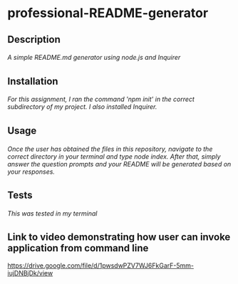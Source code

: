 # professional-README-generator

## Description 
###### A simple README.md generator using node.js and Inquirer 

## Installation 
###### For this assignment, I ran the command 'npm init' in the correct subdirectory of my project. I also installed Inquirer. 

## Usage 
###### Once the user has obtained the files in this repository, navigate to the correct directory in your terminal and type node index. After that, simply answer the question prompts and your README will be generated based on your responses. 

## Tests
###### This was tested in my terminal 

## Link to video demonstrating how user can invoke application from command line
https://drive.google.com/file/d/1pwsdwPZV7WJ6FkGarF-5mm-iujDNBjDk/view

